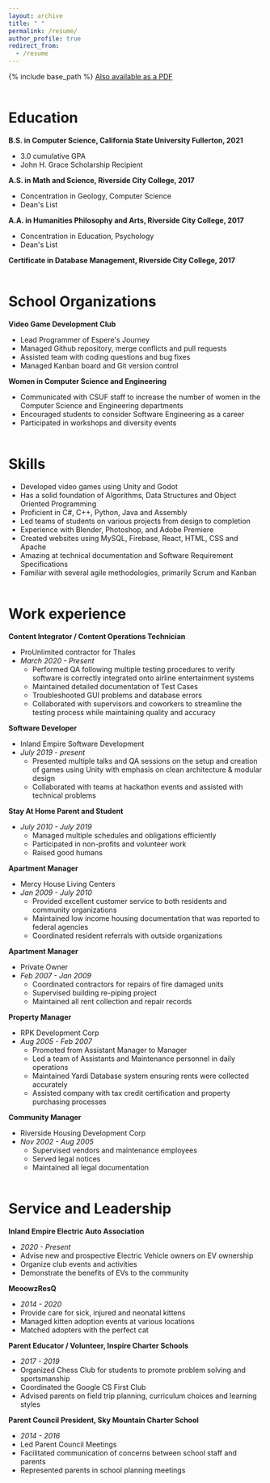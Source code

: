 ```yaml
---
layout: archive
title: " "
permalink: /resume/
author_profile: true
redirect_from:
  - /resume
---
```


{% include base_path %}
[Also available as a PDF](http://jennithe.dev/files/JenniFeltonResume.pdf)
<br><br>

# Education

**B.S. in Computer Science, California State University Fullerton, 2021**
- 3.0 cumulative GPA  
- John H. Grace Scholarship Recipient  

**A.S. in Math and Science, Riverside City College, 2017**
- Concentration in Geology, Computer Science  
- Dean's List  

**A.A. in Humanities Philosophy and Arts, Riverside City College, 2017**
- Concentration in Education, Psychology  
- Dean's List  

**Certificate in Database Management, Riverside City College, 2017**
<br><br>

# School Organizations

**Video Game Development Club**
- Lead Programmer of Espere's Journey
- Managed Github repository, merge conflicts and pull requests
- Assisted team with coding questions and bug fixes
- Managed Kanban board and Git version control  

**Women in Computer Science and Engineering**
- Communicated with CSUF staff to increase the number of women in the Computer Science and Engineering departments
- Encouraged students to consider Software Engineering as a career
- Participated in workshops and diversity events
<br><br>

# Skills

- Developed video games using Unity and Godot
- Has a solid foundation of Algorithms, Data Structures and Object Oriented Programming
- Proficient in C#, C++, Python, Java and Assembly
- Led teams of students on various projects from design to completion
- Experience with Blender, Photoshop, and Adobe Premiere 
- Created websites using MySQL, Firebase, React, HTML, CSS and Apache
- Amazing at technical documentation and Software Requirement Specifications
- Familiar with several agile methodologies, primarily Scrum and Kanban
<br><br>

# Work experience

**Content Integrator / Content Operations Technician**
  - ProUnlimited contractor for Thales
  - _March 2020 - Present_
    - Performed QA following multiple testing procedures to verify software is correctly integrated onto airline entertainment systems
    - Maintained detailed documentation of Test Cases
    - Troubleshooted GUI problems and database errors
    - Collaborated with supervisors and coworkers to streamline the testing process while maintaining quality and accuracy

**Software Developer**
  - Inland Empire Software Development
  - *July 2019 - present*
    - Presented multiple talks and QA sessions on the setup and creation of games using Unity with emphasis on clean architecture & modular design
    - Collaborated with teams at hackathon events and assisted with technical problems

**Stay At Home Parent and Student**
  - *July 2010 - July 2019*
    - Managed multiple schedules and obligations efficiently
    - Participated in non-profits and volunteer work
    - Raised good humans

**Apartment Manager**
  - Mercy House Living Centers
  - *Jan 2009 - July 2010*
    - Provided excellent customer service to both residents and community organizations
    - Maintained low income housing documentation that was reported to federal agencies
    - Coordinated resident referrals with outside organizations

**Apartment Manager**
  - Private Owner
  - *Feb 2007 - Jan 2009*
    - Coordinated contractors for repairs of fire damaged units
    - Supervised building re-piping project
    - Maintained all rent collection and repair records

**Property Manager**
  - RPK Development Corp
  - *Aug 2005 - Feb 2007*
    - Promoted from Assistant Manager to Manager
    - Led a team of Assistants and Maintenance personnel in daily operations
    - Maintained Yardi Database system ensuring rents were collected accurately
    - Assisted company with tax credit certification and property purchasing processes

**Community Manager**
  - Riverside Housing Development Corp
  - *Nov 2002 - Aug 2005*
    - Supervised vendors and maintenance employees
    - Served legal notices
    - Maintained all legal documentation
<br><br>

# Service and Leadership

**Inland Empire Electric Auto Association**
  - _2020 - Present_
  - Advise new and prospective Electric Vehicle owners on EV ownership
  - Organize club events and activities
  - Demonstrate the benefits of EVs to the community

**MeoowzResQ**
  - _2014 - 2020_
  - Provide care for sick, injured and neonatal kittens
  - Managed kitten adoption events at various locations
  - Matched adopters with the perfect cat

**Parent Educator / Volunteer, Inspire Charter Schools**
  - _2017 - 2019_
  - Organized Chess Club for students to promote problem solving and sportsmanship
  - Coordinated the Google CS First Club
  - Advised parents on field trip planning, curriculum choices and learning styles

**Parent Council President, Sky Mountain Charter School**
  - _2014 - 2016_
  - Led Parent Council Meetings
  - Facilitated communication of concerns between school staff and parents
  - Represented parents in school planning meetings

<!-- # Publications

  <ul>{% for post in site.publications %}
    {% include archive-single-cv.html %}
  {% endfor %}</ul>

Talks
======
  <ul>{% for post in site.talks %}
    {% include archive-single-talk-cv.html %}
  {% endfor %}</ul>

Teaching
======
  <ul>{% for post in site.teaching %}
    {% include archive-single-cv.html %}
  {% endfor %}</ul>
   -->
